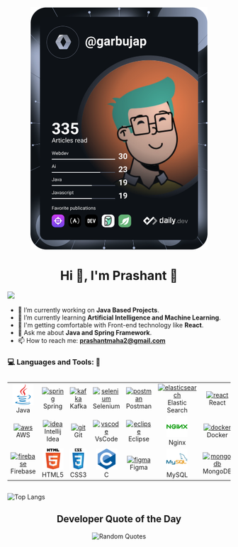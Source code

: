 <div align="center">
  <!--
  <a href="https://prashantgarbuja.com/">
    <img src="https://i.pinimg.com/564x/e0/74/2e/e0742eb995530288e38912fae386887e.jpg" alt="Prashant Garbuja">
  </a> 
  -->
   <a href="https://app.daily.dev/garbujap">
     <img src="https://github.com/prashantgarbuja/prashantgarbuja/blob/main/devcard.svg" width="400" alt="Prashant Garbuja's Dev Card"/>
   </a>
</div>


<h1 align="center">Hi 👋, I'm Prashant 🎉</h1>

![](https://komarev.com/ghpvc/?username=prashantgarbuja&color=brightgreen)
<!--
**prashantgarbuja/prashantgarbuja** is a ✨ _special_ ✨ repository because its `README.md` (this file) appears on your GitHub profile.
-->

- 🔭 I’m currently working on **Java Based Projects**.
- 🌱 I’m currently learning **Artificial Intelligence and Machine Learning**.
- 🎨 I'm getting comfortable with Front-end technology like **React**.
- 💬 Ask me about **Java and Spring Framework**.
- 📫 How to reach me: **prashantmaha2@gmail.com**
<!--
- 👯 I’m looking to collaborate on ...
- 🤔 I’m looking for help with ...

- 😄 Pronouns: ...
- ⚡ Fun fact: ...
-->

<h3 align="left"> 💻 Languages and Tools: 🧰</h3>
<div style="display: flex; align-items: flex-start; align: center">
<table align="center">
  <tr>
    <td align="center" width="96">
      <a href="https://www.java.com" target="_blank" rel="noreferrer"> <img src="https://raw.githubusercontent.com/devicons/devicon/master/icons/java/java-original.svg" alt="java" width="48" height="48"/> </a> 
      <br>Java
    </td>
    <td align="center" width="96">
      <a href="https://spring.io/" target="_blank" rel="noreferrer"> <img src="https://www.vectorlogo.zone/logos/springio/springio-icon.svg" alt="spring" width="48" height="48" /> </a> 
      </a>
      <br>Spring
    </td>
    <td align="center" width="96">
      <a href="https://kafka.apache.org/" target="_blank" rel="noreferrer"> <img src="https://skillicons.dev/icons?i=kafka" alt="kafka" width="48" height="48" /> </a>
      <br>Kafka
    </td>
    <td align="center" width="96">
      <a href="https://www.selenium.dev/" target="_blank" rel="noreferrer"> <img src="https://raw.githubusercontent.com/get-icon/geticon/master/icons/selenium.svg" alt="selenium" width="48" height="48" /> </a>
      <br>Selenium
    </td>
    <td align="center" width="96">
      <a href="https://postman.com/" target="_blank" rel="noreferrer"> <img src="https://www.vectorlogo.zone/logos/getpostman/getpostman-icon.svg" alt="postman" width="48" height="48"/> </a>
      <br>Postman
    </td>
    <td align="center" width="96">
      <a href="https://www.elastic.co/" target="_blank" rel="noreferrer"> <img src="https://www.vectorlogo.zone/logos/elastic/elastic-icon.svg" alt="elasticsearch" width="48" height="48"/> </a>
      <br>Elastic Search
    </td>
    <td align="center" width="96">
      <a href="https://react.dev/" target="_blank" rel="noreferrer"> <img src="https://www.vectorlogo.zone/logos/reactjs/reactjs-icon.svg" alt="react" width="48" height="48"/> </a> 
      <br>React
    </td>
    <td align="center" width="96">
      <a href="https://developer.mozilla.org/en-US/docs/Web/JavaScript" target="_blank" rel="noreferrer"> <img src="https://raw.githubusercontent.com/devicons/devicon/master/icons/javascript/javascript-original.svg" alt="javascript" width="48" height="48"/> </a> 
      <br>JavaScript
    </td>
    <td align="center" width="96">
      <a href="https://www.python.org" target="_blank" rel="noreferrer"> <img src="https://raw.githubusercontent.com/devicons/devicon/master/icons/python/python-original.svg" alt="python" width="48" height="48"/> </a> 
      <br>Python
    </td>
  </tr>
  <tr>
  <td align="center" width="96">
      <a href="https://aws.amazon.com" target="_blank" rel="noreferrer"> <img src="https://skillicons.dev/icons?i=aws" alt="aws" width="48" height="48"/> </a> 
      <br>AWS
    <td align="center" width="96">
      <a href="https://www.jetbrains.com/idea/" target="_blank" rel="noreferrer"> <img src="https://skillicons.dev/icons?i=idea" alt="idea" width="48" height="48"/> </a> 
      <br>Intellij Idea
    </td>
    <td align="center" width="96"> 
      <a href="https://git-scm.com/" target="_blank" rel="noreferrer"> <img src="https://www.vectorlogo.zone/logos/git-scm/git-scm-icon.svg" alt="git" width="48" height="48"/> </a> 
      <br>Git
    </td>
    <td align="center"  width="96">
      <a href="https://code.visualstudio.com/" target="_blank" rel="noreferrer"> <img src="https://www.vectorlogo.zone/logos/visualstudio_code/visualstudio_code-icon.svg" alt="vscode" width="48" height="48"/> </a>
      <br>VsCode
    </td>
    <td align="center"  width="96">
      <a href="https://www.eclipse.org/" target="_blank" rel="noreferrer"> <img src="https://skillicons.dev/icons?i=eclipse" alt="eclipse" width="48" height="48"/> </a> 
      <br>Eclipse
    </td>
    <td align="center" width="96">
      <a href="https://www.nginx.com" target="_blank" rel="noreferrer"> <img src="https://raw.githubusercontent.com/devicons/devicon/master/icons/nginx/nginx-original.svg" alt="nginx" width="48" height="48"/> </a> 
      <br>Nginx
    </td>
    <td align="center"  width="96">
      <a href="https://www.docker.com/" target="_blank" rel="noreferrer"> <img src="https://skillicons.dev/icons?i=docker" alt="docker" width="48" height="48"/> </a>
      <br>Docker
    </td>
    <td align="center" width="96">
      <a href="https://www.linux.org/" target="_blank" rel="noreferrer"> <img src="https://raw.githubusercontent.com/devicons/devicon/master/icons/linux/linux-original.svg" alt="linux" width="48" height="48"/> </a> 
      <br>Linux
    </td>
    <td align="center" width="96">
      <a href="https://developer.android.com" target="_blank" rel="noreferrer"> <img src="https://skillicons.dev/icons?i=androidstudio" alt="android" width="48" height="48"/> </a> 
      <br>Android
    </td>
  </tr>
 <tr>
      <td align="center" width="96">
         <a href="https://firebase.google.com/" target="_blank" rel="noreferrer"> <img src="https://www.vectorlogo.zone/logos/firebase/firebase-icon.svg" alt="firebase" width="48" height="48"/> </a> 
      <br>Firebase
    </td>
        <td align="center" width="96">
          <a href="https://www.w3.org/html/" target="_blank" rel="noreferrer"> <img src="https://raw.githubusercontent.com/devicons/devicon/master/icons/html5/html5-original-wordmark.svg" alt="html5" width="48" height="48"/> </a> 
      <br>HTML5
      </td>
      </td>
    <td align="center" width="96">
      <a href="https://www.w3schools.com/css/" target="_blank" rel="noreferrer"> <img src="https://raw.githubusercontent.com/devicons/devicon/master/icons/css3/css3-original-wordmark.svg" alt="css3" width="48" height="48"/> </a>  
      <br>CSS3
    </td>
        <td align="center" width="96">
      <a href="https://www.cprogramming.com/" target="_blank" rel="noreferrer"> <img src="https://raw.githubusercontent.com/devicons/devicon/master/icons/c/c-original.svg" alt="c" width="48" height="48"/> </a>  
      <br>C
    </td>
    <td align="center" width="96">
      <a href="https://www.figma.com/" target="_blank" rel="noreferrer"> <img src="https://www.vectorlogo.zone/logos/figma/figma-icon.svg" alt="figma" width="48" height="48"/> </a> 
      <br>Figma
    </td>
    <td align="center" width="96">
        <a href="https://www.mysql.com/" target="_blank" rel="noreferrer"> <img src="https://raw.githubusercontent.com/devicons/devicon/master/icons/mysql/mysql-original-wordmark.svg" alt="mysql" width="48" height="48"/> </a> 
      <br>MySQL
    </td>
    <td align="center" width="96">
      <a href="https://www.mongodb.com/" target="_blank" rel="noreferrer"> <img src="https://www.vectorlogo.zone/logos/mongodb/mongodb-icon.svg" alt="mongodb" width="48" height="48"/> </a>
      <br>MongoDB
    </td>
    <td align="center" width="96">
     <a href="https://getbootstrap.com" target="_blank" rel="noreferrer"> <img src="https://skillicons.dev/icons?i=bootstrap" alt="bootstrap" width="48" height="48"/> </a> 
      <br>Bootstrap
    </td>
    <td align="center" width="96">
        <a href="https://www.postgresql.org/" target="_blank" rel="noreferrer"> <img src="https://www.vectorlogo.zone/logos/postgresql/postgresql-icon.svg" alt="postgresql" width="48" height="48"/> </a>
      <br>PostgreSQL
    </td>
 </tr>
</table>
<br><br>


</div>
<!-- </p> -->

![Top Langs](https://github-readme-stats.vercel.app/api/top-langs/?username=prashantgarbuja&layout=compact&hide_border=true&theme=darcula&bg_color=00000000)

<div align="center">
<h2>Developer Quote of the Day</h2>
<img src="https://quotes-github-readme.vercel.app/api?type=vertical&theme=dark&border=true" alt="Random Quotes">
</div>
